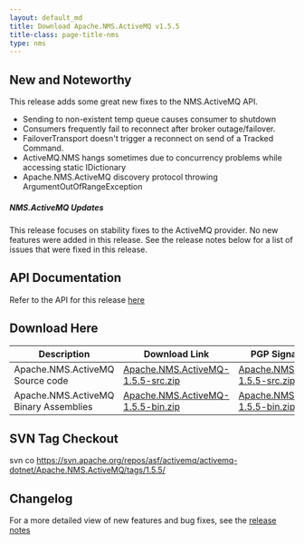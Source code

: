 ```yaml
---
layout: default_md
title: Download Apache.NMS.ActiveMQ v1.5.5 
title-class: page-title-nms
type: nms
---
```


New and Noteworthy
------------------

This release adds some great new fixes to the NMS.ActiveMQ API.

*   Sending to non-existent temp queue causes consumer to shutdown
*   Consumers frequently fail to reconnect after broker outage/failover.
*   FailoverTransport doesn't trigger a reconnect on send of a Tracked Command.
*   ActiveMQ.NMS hangs sometimes due to concurrency problems while accessing static IDictionary
*   Apache.NMS.ActiveMQ discovery protocol throwing ArgumentOutOfRangeException

##### NMS.ActiveMQ Updates

This release focuses on stability fixes to the ActiveMQ provider. No new features were added in this release. See the release notes below for a list of issues that were fixed in this release.

API Documentation
-----------------

Refer to the API for this release [here](../../../nms-api)

Download Here
-------------

Description|Download Link|PGP Signature File|Version
---|---|---|---
Apache.NMS.ActiveMQ Source code|[Apache.NMS.ActiveMQ-1.5.5-src.zip](http://www.apache.org/dyn/closer.cgi/activemq/apache-nms/1.5.0/Apache.NMS.ActiveMQ-1.5.5-src.zip)|[Apache.NMS.ActiveMQ-1.5.5-src.zip.asc](http://www.apache.org/dyn/closer.cgi/activemq/apache-nms/1.5.0/Apache.NMS.ActiveMQ-1.5.5-src.zip.asc)|1.5.5.2676
Apache.NMS.ActiveMQ Binary Assemblies|[Apache.NMS.ActiveMQ-1.5.5-bin.zip](http://www.apache.org/dyn/closer.cgi/activemq/apache-nms/1.5.0/Apache.NMS.ActiveMQ-1.5.5-bin.zip)|[Apache.NMS.ActiveMQ-1.5.5-bin.zip.asc](http://www.apache.org/dyn/closer.cgi/activemq/apache-nms/1.5.0/Apache.NMS.ActiveMQ-1.5.5-bin.zip.asc)|1.5.5.2676

SVN Tag Checkout
----------------

svn co https://svn.apache.org/repos/asf/activemq/activemq-dotnet/Apache.NMS.ActiveMQ/tags/1.5.5/

Changelog
---------

For a more detailed view of new features and bug fixes, see the [release notes](https://issues.apache.org/jira/secure/ReleaseNote.jspa?projectId=12311201&styleName=Html&version=12320740)


